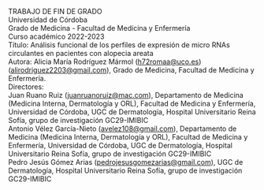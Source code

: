 TRABAJO DE FIN DE GRADO  
Universidad de Córdoba  
Grado de Medicina - Facultad de Medicina y Enfermería  
Curso académico 2022-2023  
Título: Análisis funcional de los perfiles de expresión de micro RNAs circulantes en pacientes con alopecia areata  
Autora: Alicia María Rodríguez Mármol (h72romaa@uco.es) (alirodriguez2203@gmail.com), Grado de Medicina, Facultad de Medicina y Enfermería.  
Directores:  
Juan Ruano Ruiz (juanruanoruiz@mac.com), Departamento de Medicina (Medicina Interna, Dermatología y ORL), Facultad de Medicina y Enfermería, Universidad de Córdoba, UGC de Dermatología, Hospital Universitario Reina Sofía, grupo de investigación GC29-IMIBIC  
Antonio Vélez García-Nieto (avelez108@gmail.com), Departamento de Medicina (Medicina Interna, Dermatología y ORL), Facultad de Medicina y Enfermería, Universidad de Córdoba, UGC de Dermatología, Hospital Universitario Reina Sofía, grupo de investigación GC29-IMIBIC  
Pedro Jesús Gómez Arias (pedrojesusgomezarias@gmail.com), UGC de Dermatología, Hospital Universitario Reina Sofía, grupo de investigación GC29-IMIBIC  
